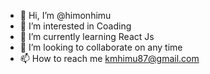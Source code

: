 - 👋 Hi, I’m @himonhimu
- 👀 I’m interested in Coading
- 🌱 I’m currently learning React Js
- 💞️ I’m looking to collaborate on any time
- 📫 How to reach me kmhimu87@gmail.com

<!---
himonhimu/himonhimu is a ✨ special ✨ repository because its `README.md` (this file) appears on your GitHub profile.
You can click the Preview link to take a look at your changes.
--->
